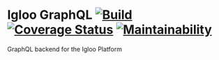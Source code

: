 # Igloo GraphQL [![Build](https://travis-ci.org/hellowitlab/iglooQL.svg?branch=master)](https://travis-ci.org/hellowitlab/iglooQL) [![Coverage Status](https://coveralls.io/repos/github/hellowitlab/iglooQL/badge.svg)](https://coveralls.io/github/hellowitlab/iglooQL?branch=master) [![Maintainability](https://api.codeclimate.com/v1/badges/687698e449372159b33b/maintainability)](https://codeclimate.com/github/hellowitlab/iglooQL/maintainability)

GraphQL backend for the Igloo Platform
